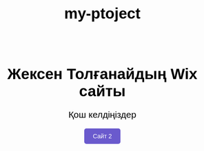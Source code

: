 # my-ptoject
<html lang="kk">
<head>
    <meta charset="UTF-8">
    <meta name="viewport" content="width=device-width, initial-scale=1.0">
    <title>Жексен Толғанайдың сайты</title>
    <style>
        body {
            margin: 0;
            padding: 0;
            font-family: 'Arial', sans-serif;
            text-align: center;
            background: url('your-image.jpg') no-repeat center center fixed;
            background-size: cover;
            color: #000;
        }
        h1 {
            margin-top: 20%;
            font-size: 2.5em;
            font-weight: bold;
        }
        p {
            font-size: 1.5em;
            margin-bottom: 20px;
        }
        .buttons {
            display: flex;
            justify-content: center;
            gap: 15px;
        }
        .button {
            padding: 10px 20px;
            font-size: 1em;
            color: white;
            background-color: #6a5acd;
            border: none;
            border-radius: 5px;
            text-decoration: none;
            cursor: pointer;
            transition: background-color 0.3s ease;
        }
        .button:hover {
            background-color: #483d8b;
        }
    </style>
</head>
<body>
    <h1>Жексен Толғанайдың Wix сайты</h1>
    <p>Қош келдіңіздер</p>
    <div class="buttons">
        <a href="https://tolganai1207.wixsite.com/tolganai1" class="button" target="_blank">Сайт 2</a>
    </div>
</body>
